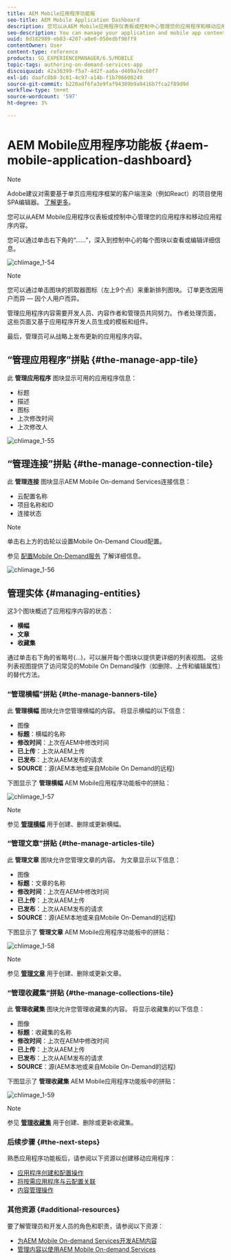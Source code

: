 ```yaml
---
title: AEM Mobile应用程序功能板
seo-title: AEM Mobile Application Dashboard
description: 您可以从AEM Mobile应用程序仪表板或控制中心管理您的应用程序和移动应用程序内容。 关注此页面以了解更多信息。
seo-description: You can manage your application and mobile app content from AEM Mobile Application Dashboard or the Control Center. Follow this page to learn more.
uuid: 0d182989-eb83-4207-a8e0-050edbf98ff9
contentOwner: User
content-type: reference
products: SG_EXPERIENCEMANAGER/6.5/MOBILE
topic-tags: authoring-on-demand-services-app
discoiquuid: 42a38399-f5a7-4d2f-aa6a-d409a7ec60f7
exl-id: daafc8b8-3c01-4c97-a14b-f1b706600249
source-git-commit: b220adf6fa3e9faf94389b9a9416b7fca2f89d9d
workflow-type: tm+mt
source-wordcount: '597'
ht-degree: 3%

---
```


# AEM Mobile应用程序功能板 {#aem-mobile-application-dashboard}

>[!NOTE]
>
>Adobe建议对需要基于单页应用程序框架的客户端渲染（例如React）的项目使用SPA编辑器。 [了解更多](/help/sites-developing/spa-overview.md)。

您可以从AEM Mobile应用程序仪表板或控制中心管理您的应用程序和移动应用程序内容。

您可以通过单击右下角的“……”，深入到控制中心的每个图块以查看或编辑详细信息。

![chlimage_1-54](assets/chlimage_1-54.png)

>[!NOTE]
>
>您可以通过单击图块的抓取器图标（左上9个点）来重新排列图块。 订单更改因用户而异 — 因个人用户而异。

管理应用程序内容需要开发人员、内容作者和管理员共同努力。 作者处理页面，这些页面又基于应用程序开发人员生成的模板和组件。

最后，管理员可从战略上发布更新的应用程序内容。

## “管理应用程序”拼贴 {#the-manage-app-tile}

此 **管理应用程序** 图块显示可用的应用程序信息：

* 标题
* 描述
* 图标
* 上次修改时间
* 上次修改人

![chlimage_1-55](assets/chlimage_1-55.png)

## “管理连接”拼贴 {#the-manage-connection-tile}

此 **管理连接** 图块显示AEM Mobile On-demand Services连接信息：

* 云配置名称
* 项目名称和ID
* 连接状态

>[!NOTE]
>
>单击右上方的齿轮以设置Mobile On-Demand Cloud配置。
>
>参见 [配置Mobile On-Demand服务](/help/mobile/mobile-on-demand-associating-an-on-demand-app-to-cloud-configuration.md) 了解详细信息。

![chlimage_1-56](assets/chlimage_1-56.png)

## 管理实体 {#managing-entities}

这3个图块概述了应用程序内容的状态：

* **横幅**
* **文章**
* **收藏集**

通过单击右下角的省略号(...)，可以展开每个图块以提供更详细的列表视图。 这些列表视图提供了访问常见的Mobile On Demand操作（如删除、上传和编辑属性）的替代方法。

### “管理横幅”拼贴 {#the-manage-banners-tile}

此 **管理横幅** 图块允许您管理横幅的内容。 将显示横幅的以下信息：

* 图像
* **标题**：横幅的名称
* **修改时间**：上次在AEM中修改时间
* **已上传**：上次从AEM上传
* **已发布**：上次从AEM发布的请求
* **SOURCE**：源(AEM本地或来自Mobile On Demand的远程)

下图显示了 **管理横幅** AEM Mobile应用程序功能板中的拼贴：

![chlimage_1-57](assets/chlimage_1-57.png)

>[!NOTE]
>
>参见 **[管理横幅](/help/mobile/mobile-on-demand-managing-banners.md)** 用于创建、删除或更新横幅。

### “管理文章”拼贴 {#the-manage-articles-tile}

此 **管理文章** 图块允许您管理文章的内容。 为文章显示以下信息：

* 图像
* **标题**：文章的名称
* **修改时间**：上次在AEM中修改时间
* **已上传**：上次从AEM上传
* **已发布**：上次从AEM发布的请求
* **SOURCE**：源(AEM本地或来自Mobile On-Demand的远程)

下图显示了 **管理文章** AEM Mobile应用程序功能板中的拼贴：

![chlimage_1-58](assets/chlimage_1-58.png)

>[!NOTE]
>
>参见 [**管理文章**](/help/mobile/mobile-on-demand-managing-articles.md) 用于创建、删除或更新文章。

### “管理收藏集”拼贴 {#the-manage-collections-tile}

此 **管理收藏集** 图块允许您管理收藏集的内容。 将显示收藏集的以下信息：

* 图像
* **标题**：收藏集的名称
* **修改时间**：上次在AEM中修改时间
* **已上传**：上次从AEM上传
* **已发布**：上次从AEM发布的请求
* **SOURCE**：源(AEM本地或来自Mobile On-Demand的远程)

下图显示了 **管理收藏集** AEM Mobile应用程序功能板中的拼贴：

![chlimage_1-59](assets/chlimage_1-59.png)

>[!NOTE]
>
>参见 **[管理收藏集](/help/mobile/mobile-on-demand-managing-collections.md)** 用于创建、删除或更新收藏集。

### 后续步骤 {#the-next-steps}

熟悉应用程序功能板后，请参阅以下资源以创建移动应用程序：

* [应用程序创建和配置操作](/help/mobile/mobile-apps-ondemand-application-create-configure-action.md)
* [将按需应用程序与云配置关联](/help/mobile/mobile-on-demand-associating-an-on-demand-app-to-cloud-configuration.md)
* [内容管理操作](/help/mobile/mobile-apps-ondemand-manage-content-ondemand.md)

### 其他资源 {#additional-resources}

要了解管理员和开发人员的角色和职责，请参阅以下资源：

* [为AEM Mobile On-demand Services开发AEM内容](/help/mobile/aem-mobile-on-demand.md)
* [管理内容以使用AEM Mobile On-demand Services](/help/mobile/aem-mobile.md)
